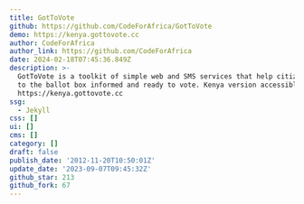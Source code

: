 ```yaml
---
title: GotToVote
github: https://github.com/CodeForAfrica/GotToVote
demo: https://kenya.gottovote.cc
author: CodeForAfrica
author_link: https://github.com/CodeForAfrica
date: 2024-02-18T07:45:36.849Z
description: >-
  GotToVote is a toolkit of simple web and SMS services that help citizens get
  to the ballot box informed and ready to vote. Kenya version accessible at
  https://kenya.gottovote.cc
ssg:
  - Jekyll
css: []
ui: []
cms: []
category: []
draft: false
publish_date: '2012-11-20T10:50:01Z'
update_date: '2023-09-07T09:45:32Z'
github_star: 213
github_fork: 67
---
```

